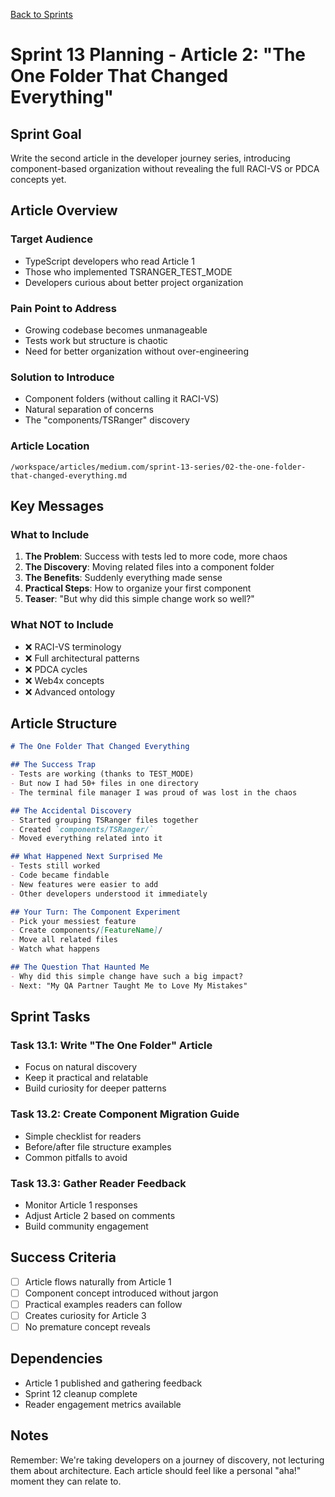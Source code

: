 [Back to Sprints](../sprints.overview.md)

# Sprint 13 Planning - Article 2: "The One Folder That Changed Everything"

## Sprint Goal
Write the second article in the developer journey series, introducing component-based organization without revealing the full RACI-VS or PDCA concepts yet.

## Article Overview

### Target Audience
- TypeScript developers who read Article 1
- Those who implemented TSRANGER_TEST_MODE
- Developers curious about better project organization

### Pain Point to Address
- Growing codebase becomes unmanageable
- Tests work but structure is chaotic
- Need for better organization without over-engineering

### Solution to Introduce
- Component folders (without calling it RACI-VS)
- Natural separation of concerns
- The "components/TSRanger" discovery

### Article Location
`/workspace/articles/medium.com/sprint-13-series/02-the-one-folder-that-changed-everything.md`

## Key Messages

### What to Include
1. **The Problem**: Success with tests led to more code, more chaos
2. **The Discovery**: Moving related files into a component folder
3. **The Benefits**: Suddenly everything made sense
4. **Practical Steps**: How to organize your first component
5. **Teaser**: "But why did this simple change work so well?"

### What NOT to Include
- ❌ RACI-VS terminology
- ❌ Full architectural patterns
- ❌ PDCA cycles
- ❌ Web4x concepts
- ❌ Advanced ontology

## Article Structure

```markdown
# The One Folder That Changed Everything

## The Success Trap
- Tests are working (thanks to TEST_MODE)
- But now I had 50+ files in one directory
- The terminal file manager I was proud of was lost in the chaos

## The Accidental Discovery
- Started grouping TSRanger files together
- Created `components/TSRanger/`
- Moved everything related into it

## What Happened Next Surprised Me
- Tests still worked
- Code became findable
- New features were easier to add
- Other developers understood it immediately

## Your Turn: The Component Experiment
- Pick your messiest feature
- Create components/[FeatureName]/
- Move all related files
- Watch what happens

## The Question That Haunted Me
- Why did this simple change have such a big impact?
- Next: "My QA Partner Taught Me to Love My Mistakes"
```

## Sprint Tasks

### Task 13.1: Write "The One Folder" Article
- Focus on natural discovery
- Keep it practical and relatable
- Build curiosity for deeper patterns

### Task 13.2: Create Component Migration Guide
- Simple checklist for readers
- Before/after file structure examples
- Common pitfalls to avoid

### Task 13.3: Gather Reader Feedback
- Monitor Article 1 responses
- Adjust Article 2 based on comments
- Build community engagement

## Success Criteria
- [ ] Article flows naturally from Article 1
- [ ] Component concept introduced without jargon
- [ ] Practical examples readers can follow
- [ ] Creates curiosity for Article 3
- [ ] No premature concept reveals

## Dependencies
- Article 1 published and gathering feedback
- Sprint 12 cleanup complete
- Reader engagement metrics available

## Notes
Remember: We're taking developers on a journey of discovery, not lecturing them about architecture. Each article should feel like a personal "aha!" moment they can relate to.